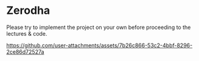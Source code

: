 # Zerodha
Please try to implement the project on your own before proceeding to the lectures &amp; code.







https://github.com/user-attachments/assets/7b26c866-53c2-4bbf-8296-2ce86d72527a
